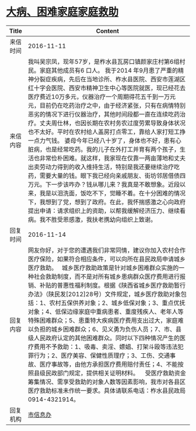# <a href="http://www.shangluo.gov.cn/zmhd/ldxxxx.jsp?urltype=leadermail.LeaderMailContentUrl&wbtreeid=1112&leadermailid=3879">大病、困难家庭家庭救助</a>
|Title|Content|
|:---:|---|
|来信时间|2016-11-11|
|来信内容|我叫吴宗凤，现年57岁，是柞水县瓦房口镇颜家庄村第6组村民。家庭其他成员有6 口人。 我于2014 年9月患了严重的精神分裂症疾病，先后在当地诊所、柞水县医院、西安市莲湖区红十字会医院、西安市精神卫生中心等医院就医，现已经花去医疗费近10万多元，仪器治疗一个周期得花五千到一万元元，目前仍在吃药治疗之中，由于经济紧张，只有在病情特别恶劣的情况下进行仪器治疗，其他时间段都一直在连续吃药治疗。丈夫周仕林，也因长期在农村务农过度劳累导致身体状况也不太好。平时在农村给人盖房打点零工，靠给人家打短工挣一点力气钱。 婆母今年已经八十岁了，身体也不好，患有心脏病，也是经常吃药。我的儿子在外打工并育有两个孩子，生活也非常俭朴困难。就这样，我家现在仅靠一两亩薄地和丈夫出卖劳动力得到的收入维持生活，特别是我还要继续治疗吃药，需要大量的钱。眼下我已经向亲戚朋友、街坊邻居借债四万元。下一步该咋办？钱从哪儿来？我真是不敢想象。近段以来，我是以泪洗面，饭吃不下，觉睡不着。在十分困难的情况下，我想到了党，想到了政府。在此，我怀揣感激之心向政府提出申请：请求组织上的资助，以帮我缓解经济压力、继续看病。我不胜受恩感激，我扶老携幼向组织上致谢。|
|回复时间|2016-11-14|
|回复内容|网友你好，对于您的遭遇我们非常同情，建议你加入农村合作医疗保险，如果符合相应条件，可以向所在县民政局申请城乡医疗救助。   城乡医疗救助政策是针对城乡困难群众实施的一种社会救助制度，而不是对所有城乡患病群众医疗费用进行报销、补贴的普惠性福利制度。根据《陕西省城乡医疗救助暂行办法》（陕民发[2012]28号）文件规定，城乡医疗救助对象包括：1、农村五保供养对象；2、城乡低保对象；3、重点优抚对象；4、低保边缘家庭中重病患者、重度残疾人、老年人等特殊困难群众；5、患重特大疾病医疗费用支出过大，家庭难以负担的城乡困难群众；6、见义勇为负伤人员；7、市、县级人民政府认定的其他困难群众。同时以下四种情况产生的医疗费用不予救助：1、吸毒、卖淫、嫖娼、打架斗殴等违法犯罪行为；2、医疗美容、保健性质理疗；3、工伤、交通事故、医疗事故等，由他方承担医疗费用赔付责任；4、不能按照县级民政部门规定，提供相关证明材料。    受医疗救助资金筹集情况、需享受救助的对象人数等因素影响，我市对各县区医疗救助标准未作统一要求。具体请联系电话：柞水县民政局 0914-4321914。|
|回复机构|<a href="../../categories/agencies/市信息办.md">市信息办</a>|
